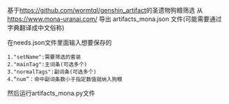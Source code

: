 基于<https://github.com/wormtql/genshin_artifact>的圣遗物狗粮筛选
从<https://www.mona-uranai.com/> 导出 artifacts_mona.json 文件(可能需要通过字典翻译成中文俗称)

在needs.json文件里面输入想要保存的

    1."setName":需要筛选的套装
    2."mainTag":主词条(可选多个)
    3."normalTags":副词条(可选多个)
    4.“num”：命中副词条数小于指定数值就纳入狗粮
    
然后运行artifacts_mona.py文件
